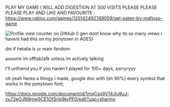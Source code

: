 PLAY MY GAME I WILL ADD DIGESTION AT 500 VISITS PLEASE PLEASE PLEASE PLAY AND LIKE AND FAVOURITE - https://www.roblox.com/games/120142492749059/get-eaten-by-mafioso-game

![Profile view counter on GitHub](https://komarev.com/ghpvc/?username=eveleen-evee&color=yellow&style=for-the-badge)
(i gen dont know why its so many views i havent had this on my ponytown in AGES)

dni if hetalia is ur main fandom

assume im offtab/afk unless im actively talking

I'll unfriend you if you haven't played for 100+ days, sorryryyy

oh yeah heres a thingy i made, google doc with {im 90%} every symbol that works in the ponytown font; 

https://docs.google.com/document/d/1mqCso9V14Jiu9uJ-zu72eOJN9mw9CE1OfSrlp9krPF0/edit?usp=sharing
